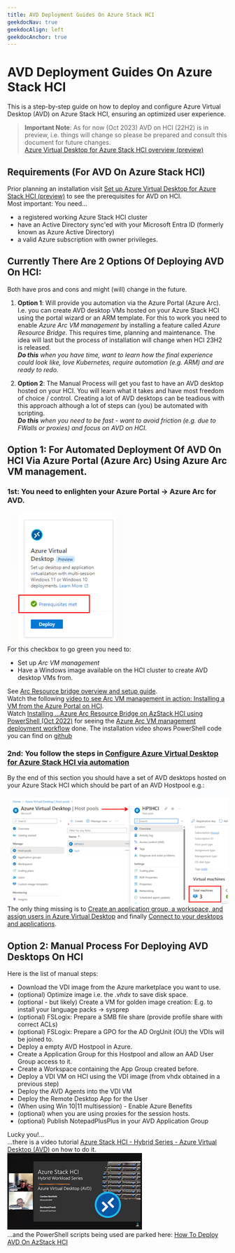 ```yaml
---
title: AVD Deployment Guides On Azure Stack HCI
geekdocNav: true
geekdocAlign: left
geekdocAnchor: true
---
```


# AVD Deployment Guides On Azure Stack HCI  
This is a step-by-step guide on how to deploy and configure Azure Virtual Desktop (AVD) on Azure Stack HCI, ensuring an optimized user experience.  

>**Important Note**: As for now (Oct 2023) AVD on HCI (22H2) is in preview, i.e. things will change so please be prepared and consult this document for future changes.  
[Azure Virtual Desktop for Azure Stack HCI overview (preview)](https://learn.microsoft.com/en-us/azure/virtual-desktop/azure-stack-hci-overview)

## Requirements (For AVD On Azure Stack HCI)
Prior planning an installation visit [Set up Azure Virtual Desktop for Azure Stack HCI (preview)](https://learn.microsoft.com/en-us/azure/virtual-desktop/azure-stack-hci#prerequisites) to see the prerequisites for AVD on HCI.  
Most important: You need...
- a registered working Azure Stack HCI cluster 
- have an Active Directory sync'ed with your Microsoft Entra ID (formerly known as Azure Active Directory) 
- a valid Azure subscription with owner privileges.
  
## Currently There Are 2 Options Of Deploying AVD On HCI: 
Both have pros and cons and might (will) change in the future. 
1. **Option 1**: Will provide you automation via the Azure Portal (Azure Arc). I.e. you can create AVD desktop VMs hosted on your Azure Stack HCI using the portal wizard or an ARM template. For this to work you need to enable *Azure Arc VM management* by installing a feature called *Azure Resource Bridge*. This requires time, planning and maintenance. The idea will last but the process of installation will change when HCI 23H2 is released.  
***Do this** when you have time, want to learn how the final experience could look like, love Kubernetes, require automation (e.g. ARM) and are ready to redo.*

1. **Option 2**: The Manual Process will get you fast to have an AVD desktop hosted on your HCI. You will learn what it takes and have most freedom of choice / control. Creating a lot of AVD desktops can be teadious with this approach although a lot of steps can (you) be automated with scripting.  
***Do this** when you need to be fast - want to avoid friction (e.g. due to FWalls or proxies) and focus on AVD on HCI.*

## Option 1: For Automated Deployment Of AVD On HCI Via Azure Portal (Azure Arc) Using Azure Arc VM management.
### 1st: You need to enlighten your Azure Portal -> Azure Arc for AVD.  
![prerequisites for AVD on HCI met](../../images/enlightened.png)  
For this checkbox to go green you need to:  
- Set up *Arc VM management*
- Have a Windows image available on the HCI cluster to create AVD desktop VMs from.  
   
See [Arc Resource bridge overview and setup guide](https://learn.microsoft.com/en-us/azure-stack/hci/manage/azure-arc-vm-management-overview).  
Watch the following [video to see Arc VM management in action: Installing a VM from the Azure Portal on HCI](https://www.youtube.com/watch?v=s4vqz1iAgyI&t=2555s).  
Watch [Installing ...Azure Arc Resource Bridge on AzStack HCI using PowerShell (Oct 2022)](https://www.youtube.com/watch?v=s4vqz1iAgyI&t=1516s) for seeing the [Azure Arc VM management deployment workflow](https://learn.microsoft.com/en-us/azure-stack/hci/manage/azure-arc-vm-management-overview#azure-arc-vm-management-deployment-workflow) done. The installation video shows PowerShell code you can find on [github](https://github.com/bfrankMS/AzStackHCI/blob/main/AKS/AKS%2BARB.ps1)

### 2nd: You follow the steps in [Configure Azure Virtual Desktop for Azure Stack HCI via automation](https://learn.microsoft.com/en-us/azure/virtual-desktop/azure-stack-hci#configure-azure-virtual-desktop-for-azure-stack-hci-via-automation)

By the end of this section you should have a set of AVD desktops hosted on your Azure Stack HCI which should be part of an AVD Hostpool e.g.:  
![AVD desktops on HCI HostPool](../../images/hostpool.png)  
The only thing missing is to [Create an application group, a workspace, and assign users in Azure Virtual Desktop](https://learn.microsoft.com/en-us/azure/virtual-desktop/create-application-group-workspace?tabs=portal) and finally [Connect to your desktops and applications](https://learn.microsoft.com/en-us/azure/virtual-desktop/users/connect-windows?tabs=subscribe#connect-to-your-desktops-and-applications).

## Option 2: Manual Process For Deploying AVD Desktops On HCI
Here is the list of manual steps:  
- Download the VDI image from the Azure marketplace you want to use.
- (optional) Optimize image i.e. the *.vhdx* to save disk space.
- (optional - but likely) Create a VM for golden image creation: E.g. to install your language packs -> sysprep
- (optional) FSLogix: Prepare a SMB file share (provide profile share with correct ACLs)
- (optional) FSLogix: Prepare a GPO for the AD OrgUnit (OU) the VDIs will be joined to.
- Deploy a empty AVD Hostpool in Azure.
- Create a Application Group for this Hostpool and allow an AAD User Group access to it.
- Create a Workspace containing the App Group created before.
- Deploy a VDI VM on HCI using the VDI image (from vhdx obtained in a previous step)
- Deploy the AVD Agents into the VDI VM
- Deploy the Remote Desktop App for the User
- (When using Win 10|11 multisession) - Enable Azure Benefits
- (optional) when you are using proxies for the session hosts.
- (optional) Publish NotepadPlusPlus in your AVD Application Group

Lucky you!...  
...there is a video tutorial [Azure Stack HCI - Hybrid Series - Azure Virtual Desktop (AVD)](https://www.youtube.com/watch?v=pXI576Idx-c&list=PLDk1IPeq9PPeVwlvJZgo4n8Mw9Qj5gW0L&pp=gAQBiAQB) on how to do it.  
![Youtube playlist AVD on HCI](../../images/ytplaylist.png)  
...and the PowerShell scripts being used are parked here: [How To Deploy AVD On AzStack HCI](https://github.com/bfrankMS/AzStackHCI/blob/main/AVD/readme)
